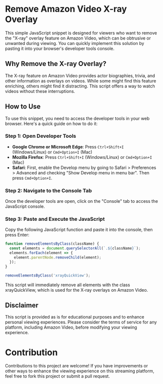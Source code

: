 # Remove Amazon Video X-ray Overlay

This simple JavaScript snippet is designed for viewers who want to remove the "X-ray" overlay feature on Amazon Video, which can be obtrusive or unwanted during viewing. You can quickly implement this solution by pasting it into your browser's developer tools console.

## Why Remove the X-ray Overlay?
The X-ray feature on Amazon Video provides actor biographies, trivia, and other information as overlays on videos. While some might find this feature enriching, others might find it distracting. This script offers a way to watch videos without these interruptions.

## How to Use
To use this snippet, you need to access the developer tools in your web browser. Here's a quick guide on how to do it:

### Step 1: Open Developer Tools
- **Google Chrome or Microsoft Edge**: Press `Ctrl+Shift+I` (Windows/Linux) or `Cmd+Option+I` (Mac)
- **Mozilla Firefox**: Press `Ctrl+Shift+I` (Windows/Linux) or `Cmd+Option+I` (Mac)
- **Safari**: First, enable the Develop menu by going to Safari > Preferences > Advanced and checking "Show Develop menu in menu bar". Then press `Cmd+Option+I`.

### Step 2: Navigate to the Console Tab
Once the developer tools are open, click on the "Console" tab to access the JavaScript console.

### Step 3: Paste and Execute the JavaScript
Copy the following JavaScript function and paste it into the console, then press Enter:

```javascript
function removeElementsByClass(className) {
  const elements = document.querySelectorAll(`.${className}`);
  elements.forEach(element => {
    element.parentNode.removeChild(element);
  });
}

removeElementsByClass('xrayQuickView');
```

This script will immediately remove all elements with the class xrayQuickView, which is used for the X-ray overlays on Amazon Video.

## Disclaimer
This script is provided as is for educational purposes and to enhance personal viewing experiences. Please consider the terms of service for any platform, including Amazon Video, before modifying your viewing experience.

# Contribution
Contributions to this project are welcome! If you have improvements or other ways to enhance the viewing experience on this streaming platform, feel free to fork this project or submit a pull request.
